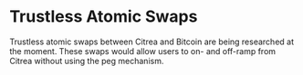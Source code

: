 # Trustless Atomic Swaps

Trustless atomic swaps between Citrea and Bitcoin are being researched at the moment. These swaps would allow users to on- and off-ramp from Citrea without using the peg mechanism.
